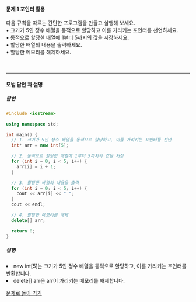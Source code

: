 #### 문제 1 포인터 활용
다음 규칙을 따르는 간단한 프로그램을 만들고 실행해 보세요.<br>
• 크기가 5인 정수 배열을 동적으로 할당하고 이를 가리키는 포인터를 선언하세요.<br>
• 동적으로 할당한 배열에 1부터 5까지의 값을 저장하세요.<br>
• 할당한 배열의 내용을 출력하세요.<br>
• 할당한 메모리를 해제하세요.<br>
<br/><br/>

---

#### 모범 답안 과 설명
##### 답안
```cpp
#include <iostream>

using namespace std;

int main() {
  // 1. 크기가 5인 정수 배열을 동적으로 할당하고, 이를 가리키는 포인터를 선언
  int* arr = new int[5];

  // 2. 동적으로 할당한 배열에 1부터 5까지의 값을 저장
  for (int i = 0; i < 5; i++) {
    arr[i] = i + 1;
  }

  // 3. 할당한 배열의 내용을 출력
  for (int i = 0; i < 5; i++) {
    cout << arr[i] << " ";
  }
  cout << endl;

  // 4. 할당한 메모리를 해제
  delete[] arr;

  return 0;
}
```
##### 설명
<li>new int[5]는 크기가 5인 정수 배열을 동적으로 할당하고, 이를 가리키는 포인터를 반환합니다.</li>
<li>delete[] arr은 arr이 가리키는 메모리를 해제합니다.</li>

[문제로 돌아 가기](README.md "문제로 돌아 가기")
